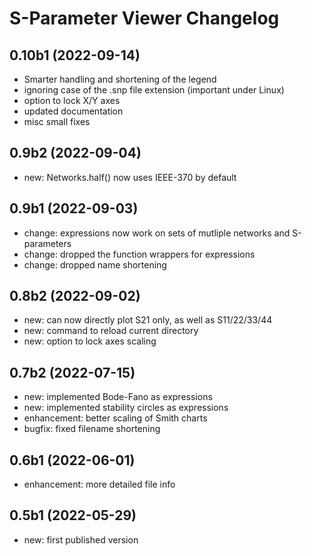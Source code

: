 S-Parameter Viewer Changelog
============================

0.10b1 (2022-09-14)
-------------------

- Smarter handling and shortening of the legend
- ignoring case of the .snp file extension (important under Linux)
- option to lock X/Y axes
- updated documentation
- misc small fixes


0.9b2 (2022-09-04)
------------------

- new: Networks.half() now uses IEEE-370 by default


0.9b1 (2022-09-03)
------------------

- change: expressions now work on sets of mutliple networks and S-parameters
- change: dropped the function wrappers for expressions
- change: dropped name shortening


0.8b2 (2022-09-02)
------------------

- new: can now directly plot S21 only, as well as S11/22/33/44
- new: command to reload current directory
- new: option to lock axes scaling


0.7b2 (2022-07-15)
------------------

- new: implemented Bode-Fano as expressions
- new: implemented stability circles as expressions
- enhancement: better scaling of Smith charts
- bugfix: fixed filename shortening


0.6b1 (2022-06-01)
------------------

- enhancement: more detailed file info


0.5b1 (2022-05-29)
------------------

- new: first published version
